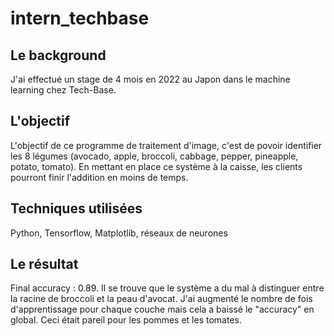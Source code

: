 # intern_techbase
## Le background
J'ai effectué un stage de 4 mois en 2022 au Japon dans le machine learning chez Tech-Base. 
## L'objectif
L'objectif de ce programme de traitement d'image, c'est de povoir identifier les 8 légumes (avocado, apple, broccoli, cabbage, pepper, pineapple, potato, tomato). 
En mettant en place ce système à la caisse, les clients pourront finir l'addition en moins de temps.
## Techniques utilisées
Python, Tensorflow, Matplotlib, réseaux de neurones
## Le résultat
Final accuracy : 0.89.
Il se trouve que le système a du mal à distinguer entre la racine de broccoli et la peau d'avocat. J'ai augmenté le nombre de fois d'apprentissage pour chaque couche 
mais cela a baissé le "accuracy" en global. Ceci était pareil pour les pommes et les tomates.
